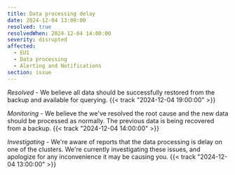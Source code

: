 ```yaml
---
title: Data processing delay
date: 2024-12-04 13:00:00
resolved: true
resolvedWhen: 2024-12-04 14:00:00
severity: disrupted
affected:
  - EU1
  - Data processing
  - Alerting and Notifications
section: issue
---
```


_Resolved_ -
We believe all data should be successfully restored from the backup and available for querying. {{< track "2024-12-04 19:00:00" >}}

_Monitoring_ - We believe the we've resolved the root cause and the new data should be processed as normally. The previous data is being recovered from a backup. {{< track "2024-12-04 14:00:00" >}}

_Investigating_ - We're aware of reports that the data processing is delay on one of the clusters. We're currently investigating these issues, and apologize for any inconvenience it may be causing you. {{< track "2024-12-04 13:00:00" >}}
